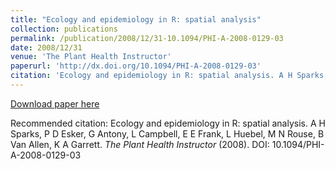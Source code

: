 ```yaml
---
title: "Ecology and epidemiology in R: spatial analysis"
collection: publications
permalink: /publication/2008/12/31-10.1094/PHI-A-2008-0129-03
date: 2008/12/31
venue: 'The Plant Health Instructor'
paperurl: 'http://dx.doi.org/10.1094/PHI-A-2008-0129-03'
citation: 'Ecology and epidemiology in R: spatial analysis. A H Sparks, P D Esker, G Antony, L Campbell, E E Frank, L Huebel, M N Rouse, B Van Allen, K A Garrett. <i>The Plant Health Instructor</i> (2008). DOI: 10.1094/PHI-A-2008-0129-03'
---
```

[Download paper here](http://dx.doi.org/10.1094/PHI-A-2008-0129-03)

Recommended citation: Ecology and epidemiology in R: spatial analysis. A H Sparks, P D Esker, G Antony, L Campbell, E E Frank, L Huebel, M N Rouse, B Van Allen, K A Garrett. <i>The Plant Health Instructor</i> (2008). DOI: 10.1094/PHI-A-2008-0129-03